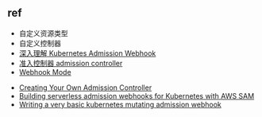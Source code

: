 

## ref
+ 自定义资源类型
+ 自定义控制器
+ [深入理解 Kubernetes Admission Webhook](https://www.qikqiak.com/post/k8s-admission-webhook/)
+ [准入控制器 admission controller](https://kubernetes.io/zh/docs/reference/access-authn-authz/admission-controllers/)
+ [Webhook Mode](https://kubernetes.cn/docs/reference/access-authn-authz/webhook/)
<!-- sample -->
+ [Creating Your Own Admission Controller](https://docs.giantswarm.io/guides/creating-your-own-admission-controller/)
+ [Building serverless admission webhooks for Kubernetes with AWS SAM](https://aws.amazon.com/cn/blogs/containers/building-serverless-admission-webhooks-for-kubernetes-with-aws-sam/)
+ [Writing a very basic kubernetes mutating admission webhook](https://medium.com/ovni/writing-a-very-basic-kubernetes-mutating-admission-webhook-398dbbcb63ec)